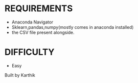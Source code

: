 # REQUIREMENTS
- Anaconda Navigator
- Sklearn,pandas,numpy(mostly comes in anaconda installed)
- the CSV file present alongside.

# DIFFICULTY
- Easy

Built by Karthik
